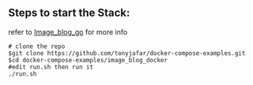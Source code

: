 ## Steps to start the Stack:
refer to [Image_blog_go](https://github.com/tonyjafar/Image_blog_go) for more info

```
# clone the repo
$git clone https://github.com/tonyjafar/docker-compose-examples.git
$cd docker-compose-examples/image_blog_docker
#edit run.sh then run it
./run.sh
```
